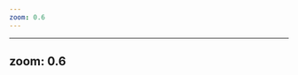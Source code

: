 ```yaml
---
zoom: 0.6
---
```


<div class="w-full h-full flex flex-col items-center justify-center">
  <PricingCardSystem
    title="Our Setup Packages"
    subtitle="Tailored Solutions for Your Business Growth"
    :plans="packages"
  />
</div>

<script setup>
// Import the component if needed (might be auto-imported in Slidev)
// import PricingCardSystem from '../components/PricingCardSystem.vue';

// Data for pricing packages
const packages = [
  {
    name: 'Ad Creation',
    price: '10,000',
    currency: 'AED',
    usdPrice: '2,700',
    popular: false,
    features: [
      { text: '20 Total Ads', bold: true, included: true, color: 'blue' },
      { text: '10 Static Ads', included: true, color: 'blue' },
      { text: '10 Video Ads', included: true, color: 'blue' },
    ]
  },
  {
    name: 'Lead Generator',
    price: '17,500',
    currency: 'AED',
    usdPrice: '4,800',
    popular: true,
    features: [
      { text: '20 Total Ads', bold: true, included: true, color: 'blue' },
      { text: '10 Static Ads', included: true, color: 'blue' },
      { text: '10 Video Ads', included: true, color: 'blue' },
      { text: 'CRM System', included: true, color: 'green' },
      { text: 'Ad Campaign(s) Set-up', included: true, color: 'yellow' },
    ]
  },
  {
    name: 'Lead Generator +',
    price: '30,000',
    currency: 'AED',
    usdPrice: '8,200',
    popular: false,
    features: [
      { text: '20 Total Ads', bold: true, included: true, color: 'blue' },
      { text: '10 Static Ads', included: true, color: 'blue' },
      { text: '10 Video Ads', included: true, color: 'blue' },
      { text: 'CRM System', included: true, color: 'green' },
      { text: 'Ad Campaign(s) Set-up', included: true, color: 'yellow' },
      { text: 'Sales Funnel Audit', included: true, color: 'yellow' },
      { text: 'Sales Automation', included: true, color: 'yellow' },
    ]
  }
]
</script>

---
zoom: 0.6
---

<div class="w-full h-full flex flex-col items-center justify-center">
  <PricingCardSystem
    title="Our Subscriptions"
    subtitle="Monthly Support Plans for Ongoing Success"
    :plans="retainers"
  />
</div>

<script setup>
// Import the component if needed (might be auto-imported in Slidev)
// import PricingCardSystem from '../components/PricingCardSystem.vue';

// Data for retainer packages
const retainers = [
  {
    name: 'Lite',
    price: '1,500',
    currency: 'AED/mo',
    popular: false,
    features: [
      { text: 'CRM Subscription', included: true },
      { text: 'Ad Management', included: true },
      { text: '1 Monthly Graphic', included: true },
      { text: 'WhatsApp Marketing Management', included: false },
      { text: 'Smart AI ChatBot', included: false },
      { text: 'Monthly Videos', included: false },
      { text: 'Ad Budget: 3,000 - 5,000', bold: true, extraSpace: true }
    ]
  },
  {
    name: 'Plus',
    price: '3,500',
    currency: 'AED/mo',
    popular: true,
    features: [
      { text: 'CRM Subscription', included: true },
      { text: 'Ad Management', included: true },
      { text: '4 Monthly Graphics', included: true },
      { text: 'WhatsApp Marketing Management', included: true },
      { text: 'Smart AI ChatBot', included: true },
      { text: 'Monthly Videos', included: false },
      { text: 'Ad Budget: 5,000 - 15,000', bold: true, extraSpace: true }
    ]
  },
  {
    name: 'Pro',
    price: '7,000',
    currency: 'AED/mo',
    popular: false,
    features: [
      { text: 'CRM Subscription', included: true },
      { text: 'Ad Management', included: true },
      { text: '8 Monthly Graphics', included: true },
      { text: 'WhatsApp Marketing Management', included: true },
      { text: 'Smart AI ChatBot', included: true },
      { text: '4 Videos in 1 Shoot', included: true },
      { text: 'Ad Budget: 15,000+', bold: true, extraSpace: true }
    ]
  }
]
</script>
